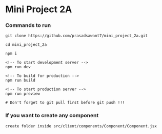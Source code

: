 # Mini Project 2A

### Commands to run
```
git clone https://github.com/prasadsawant7/mini_project_2a.git

cd mini_project_2a

npm i

<!-- To start development server -->
npm run dev

<!-- To build for production -->
npm run build

<!-- To start production server -->
npm run preview

# Don't forget to git pull first before git push !!!
```

### If you want to create any component
```
create folder inside src/client/components/Component/Component.jsx
```